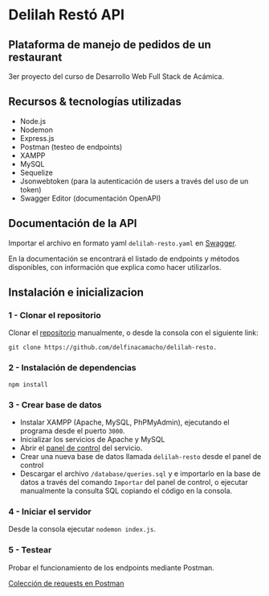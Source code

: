 # Delilah Restó API
## Plataforma de manejo de pedidos de un restaurant

3er proyecto del curso de Desarrollo Web Full Stack de Acámica.

## Recursos & tecnologías utilizadas

- Node.js
- Nodemon
- Express.js
- Postman (testeo de endpoints)
- XAMPP
- MySQL
- Sequelize
- Jsonwebtoken (para la autenticación de users a través del uso de un token)
- Swagger Editor (documentación OpenAPI)

## Documentación de la API

Importar el archivo en formato yaml `delilah-resto.yaml` en [Swagger](https://editor.swagger.io/).

En la documentación se encontrará el listado de endpoints y métodos disponibles, con información que explica como hacer utilizarlos.

## Instalación e inicializacion

### 1 - Clonar el repositorio

Clonar el [repositorio](https://github.com/delfinacamacho/delilah-resto) manualmente, o desde la consola con el siguiente link:

`git clone https://github.com/delfinacamacho/delilah-resto.`

### 2 - Instalación de dependencias

```
npm install
```

### 3 - Crear base de datos

- Instalar XAMPP (Apache, MySQL, PhPMyAdmin), ejecutando el programa desde el puerto `3000`.
- Inicializar los servicios de Apache y MySQL
- Abrir el [panel de control](http://localhost/phpmyadmin/) del servicio.
- Crear una nueva base de datos llamada `delilah-resto` desde el panel de control
- Descargar el archivo `/database/queries.sql` y e importarlo en la base de datos a través del comando `Importar` del panel de control, o ejecutar manualmente la consulta SQL copiando el código en la consola.

### 4 - Iniciar el servidor

Desde la consola ejecutar `nodemon index.js`.


### 5 - Testear

Probar el funcionamiento de los endpoints mediante Postman.

[Colección de requests en Postman](https://www.getpostman.com/collections/d7efc3c2aa51b4903c16)
